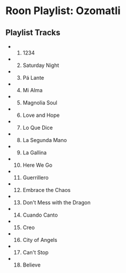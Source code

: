 # Roon Playlist: Ozomatli

## Playlist Tracks


- 1. 1234
- 2. Saturday Night
- 3. Pá Lante
- 4. Mi Alma
- 5. Magnolia Soul
- 6. Love and Hope
- 7. Lo Que Dice
- 8. La Segunda Mano
- 9. La Gallina
- 10. Here We Go
- 11. Guerrillero
- 12. Embrace the Chaos
- 13. Don't Mess with the Dragon
- 14. Cuando Canto
- 15. Creo
- 16. City of Angels
- 17. Can't Stop
- 18. Believe


